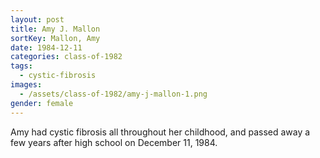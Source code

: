 ```yaml
---
layout: post
title: Amy J. Mallon
sortKey: Mallon, Amy
date: 1984-12-11
categories: class-of-1982
tags:
  - cystic-fibrosis
images:
  - /assets/class-of-1982/amy-j-mallon-1.png
gender: female
---
```

Amy had cystic fibrosis all throughout her childhood, and passed away a few years after high school on December 11, 1984.
